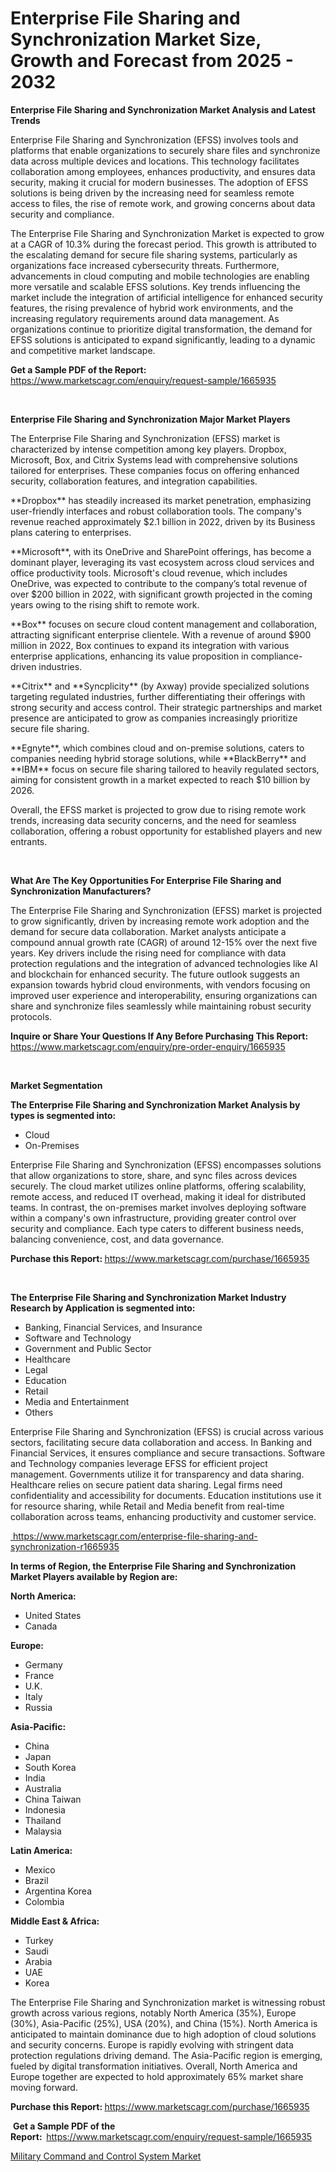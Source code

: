 <p><h1>Enterprise File Sharing and Synchronization Market Size, Growth and Forecast from 2025 - 2032</h1></p><p><strong>Enterprise File Sharing and Synchronization Market Analysis and Latest Trends</strong></p>
<p><p>Enterprise File Sharing and Synchronization (EFSS) involves tools and platforms that enable organizations to securely share files and synchronize data across multiple devices and locations. This technology facilitates collaboration among employees, enhances productivity, and ensures data security, making it crucial for modern businesses. The adoption of EFSS solutions is being driven by the increasing need for seamless remote access to files, the rise of remote work, and growing concerns about data security and compliance.</p><p>The Enterprise File Sharing and Synchronization Market is expected to grow at a CAGR of 10.3% during the forecast period. This growth is attributed to the escalating demand for secure file sharing systems, particularly as organizations face increased cybersecurity threats. Furthermore, advancements in cloud computing and mobile technologies are enabling more versatile and scalable EFSS solutions. Key trends influencing the market include the integration of artificial intelligence for enhanced security features, the rising prevalence of hybrid work environments, and the increasing regulatory requirements around data management. As organizations continue to prioritize digital transformation, the demand for EFSS solutions is anticipated to expand significantly, leading to a dynamic and competitive market landscape.</p></p>
<p><strong>Get a Sample PDF of the Report:&nbsp;</strong> <a href="https://www.marketscagr.com/enquiry/request-sample/1665935?utm_campaign=2529&utm_medium=2&utm_source=Github&utm_content=ia&utm_term=08042025&utm_id=enterprise-file-sharing-and-synchronization">https://www.marketscagr.com/enquiry/request-sample/1665935</a></p>
<p>&nbsp;</p>
<p><strong>Enterprise File Sharing and Synchronization Major Market Players</strong></p>
<p><p>The Enterprise File Sharing and Synchronization (EFSS) market is characterized by intense competition among key players. Dropbox, Microsoft, Box, and Citrix Systems lead with comprehensive solutions tailored for enterprises. These companies focus on offering enhanced security, collaboration features, and integration capabilities.</p><p>**Dropbox** has steadily increased its market penetration, emphasizing user-friendly interfaces and robust collaboration tools. The company's revenue reached approximately $2.1 billion in 2022, driven by its Business plans catering to enterprises.</p><p>**Microsoft**, with its OneDrive and SharePoint offerings, has become a dominant player, leveraging its vast ecosystem across cloud services and office productivity tools. Microsoft's cloud revenue, which includes OneDrive, was expected to contribute to the company’s total revenue of over $200 billion in 2022, with significant growth projected in the coming years owing to the rising shift to remote work.</p><p>**Box** focuses on secure cloud content management and collaboration, attracting significant enterprise clientele. With a revenue of around $900 million in 2022, Box continues to expand its integration with various enterprise applications, enhancing its value proposition in compliance-driven industries.</p><p>**Citrix** and **Syncplicity** (by Axway) provide specialized solutions targeting regulated industries, further differentiating their offerings with strong security and access control. Their strategic partnerships and market presence are anticipated to grow as companies increasingly prioritize secure file sharing.</p><p>**Egnyte**, which combines cloud and on-premise solutions, caters to companies needing hybrid storage solutions, while **BlackBerry** and **IBM** focus on secure file sharing tailored to heavily regulated sectors, aiming for consistent growth in a market expected to reach $10 billion by 2026.</p><p>Overall, the EFSS market is projected to grow due to rising remote work trends, increasing data security concerns, and the need for seamless collaboration, offering a robust opportunity for established players and new entrants.</p></p>
<p>&nbsp;</p>
<p><strong>What Are The Key Opportunities For Enterprise File Sharing and Synchronization Manufacturers?</strong></p>
<p><p>The Enterprise File Sharing and Synchronization (EFSS) market is projected to grow significantly, driven by increasing remote work adoption and the demand for secure data collaboration. Market analysts anticipate a compound annual growth rate (CAGR) of around 12-15% over the next five years. Key drivers include the rising need for compliance with data protection regulations and the integration of advanced technologies like AI and blockchain for enhanced security. The future outlook suggests an expansion towards hybrid cloud environments, with vendors focusing on improved user experience and interoperability, ensuring organizations can share and synchronize files seamlessly while maintaining robust security protocols.</p></p>
<p><strong>Inquire or Share Your Questions If Any Before Purchasing This Report:</strong> <a href="https://www.marketscagr.com/enquiry/pre-order-enquiry/1665935?utm_campaign=2529&utm_medium=2&utm_source=Github&utm_content=ia&utm_term=08042025&utm_id=enterprise-file-sharing-and-synchronization">https://www.marketscagr.com/enquiry/pre-order-enquiry/1665935</a></p>
<p>&nbsp;</p>
<p><strong>Market Segmentation</strong></p>
<p><strong>The Enterprise File Sharing and Synchronization Market Analysis by types is segmented into:</strong></p>
<p><ul><li>Cloud</li><li>On-Premises</li></ul></p>
<p><p>Enterprise File Sharing and Synchronization (EFSS) encompasses solutions that allow organizations to store, share, and sync files across devices securely. The cloud market utilizes online platforms, offering scalability, remote access, and reduced IT overhead, making it ideal for distributed teams. In contrast, the on-premises market involves deploying software within a company's own infrastructure, providing greater control over security and compliance. Each type caters to different business needs, balancing convenience, cost, and data governance.</p></p>
<p><strong>Purchase this Report:&nbsp;</strong><a href="https://www.marketscagr.com/purchase/1665935?utm_campaign=2529&utm_medium=2&utm_source=Github&utm_content=ia&utm_term=08042025&utm_id=enterprise-file-sharing-and-synchronization">https://www.marketscagr.com/purchase/1665935</a></p>
<p>&nbsp;</p>
<p><strong>The Enterprise File Sharing and Synchronization Market Industry Research by Application is segmented into:</strong></p>
<p><ul><li>Banking, Financial Services, and Insurance</li><li>Software and Technology</li><li>Government and Public Sector</li><li>Healthcare</li><li>Legal</li><li>Education</li><li>Retail</li><li>Media and Entertainment</li><li>Others</li></ul></p>
<p><p>Enterprise File Sharing and Synchronization (EFSS) is crucial across various sectors, facilitating secure data collaboration and access. In Banking and Financial Services, it ensures compliance and secure transactions. Software and Technology companies leverage EFSS for efficient project management. Governments utilize it for transparency and data sharing. Healthcare relies on secure patient data sharing. Legal firms need confidentiality and accessibility for documents. Education institutions use it for resource sharing, while Retail and Media benefit from real-time collaboration across teams, enhancing productivity and customer service.</p></p>
<p><a href="https://www.marketscagr.com/enterprise-file-sharing-and-synchronization-r1665935?utm_campaign=2529&utm_medium=2&utm_source=Github&utm_content=ia&utm_term=08042025&utm_id=enterprise-file-sharing-and-synchronization">&nbsp;https://www.marketscagr.com/enterprise-file-sharing-and-synchronization-r1665935</a></p>
<p><strong>In terms of Region, the Enterprise File Sharing and Synchronization Market Players available by Region are:</strong></p>
<p>
    <p> <strong> North America: </strong>
        <ul>
            <li>United States</li>
            <li>Canada</li>
        </ul>
        </p> 
    <p> <strong> Europe: </strong>
        <ul>
            <li>Germany</li>
            <li>France</li>
            <li>U.K.</li>
            <li>Italy</li>
            <li>Russia</li>
        </ul>
        </p> 
    <p> <strong> Asia-Pacific: </strong>
        <ul>
            <li>China</li>
            <li>Japan</li>
            <li>South Korea</li>
            <li>India</li>
            <li>Australia</li>
            <li>China Taiwan</li>
            <li>Indonesia</li>
            <li>Thailand</li>
            <li>Malaysia</li>
        </ul>
        </p> 
    <p> <strong> Latin America: </strong>
        <ul>
            <li>Mexico</li>
            <li>Brazil</li>
            <li>Argentina Korea</li>
            <li>Colombia</li>
        </ul>
        </p> 
    <p> <strong> Middle East & Africa: </strong>
        <ul>
            <li>Turkey</li>
            <li>Saudi</li>
            <li>Arabia</li>
            <li>UAE</li>
            <li>Korea</li>
        </ul>
    </p>
    </p>
<p><p>The Enterprise File Sharing and Synchronization market is witnessing robust growth across various regions, notably North America (35%), Europe (30%), Asia-Pacific (25%), USA (20%), and China (15%). North America is anticipated to maintain dominance due to high adoption of cloud solutions and security concerns. Europe is rapidly evolving with stringent data protection regulations driving demand. The Asia-Pacific region is emerging, fueled by digital transformation initiatives. Overall, North America and Europe together are expected to hold approximately 65% market share moving forward.</p></p>
<p><strong>Purchase this Report: </strong><a href="https://www.marketscagr.com/purchase/1665935?utm_campaign=2529&utm_medium=2&utm_source=Github&utm_content=ia&utm_term=08042025&utm_id=enterprise-file-sharing-and-synchronization">https://www.marketscagr.com/purchase/1665935</a></p>
<p>&nbsp;<strong>Get a Sample PDF of the Report:&nbsp;&nbsp;</strong><a href="https://www.marketscagr.com/enquiry/request-sample/1665935?utm_campaign=2529&utm_medium=2&utm_source=Github&utm_content=ia&utm_term=08042025&utm_id=enterprise-file-sharing-and-synchronization">https://www.marketscagr.com/enquiry/request-sample/1665935</a></p>
<p><strong></strong></p>
<p><p><a href="https://github.com/hartsockdonnette82/Market-Research-Report-List-1/blob/main/military-command-and-control-system-market.md?utm_campaign=2529&utm_medium=2&utm_source=Github&utm_content=ia&utm_term=08042025&utm_id=enterprise-file-sharing-and-synchronization">Military Command and Control System Market</a></p></p>